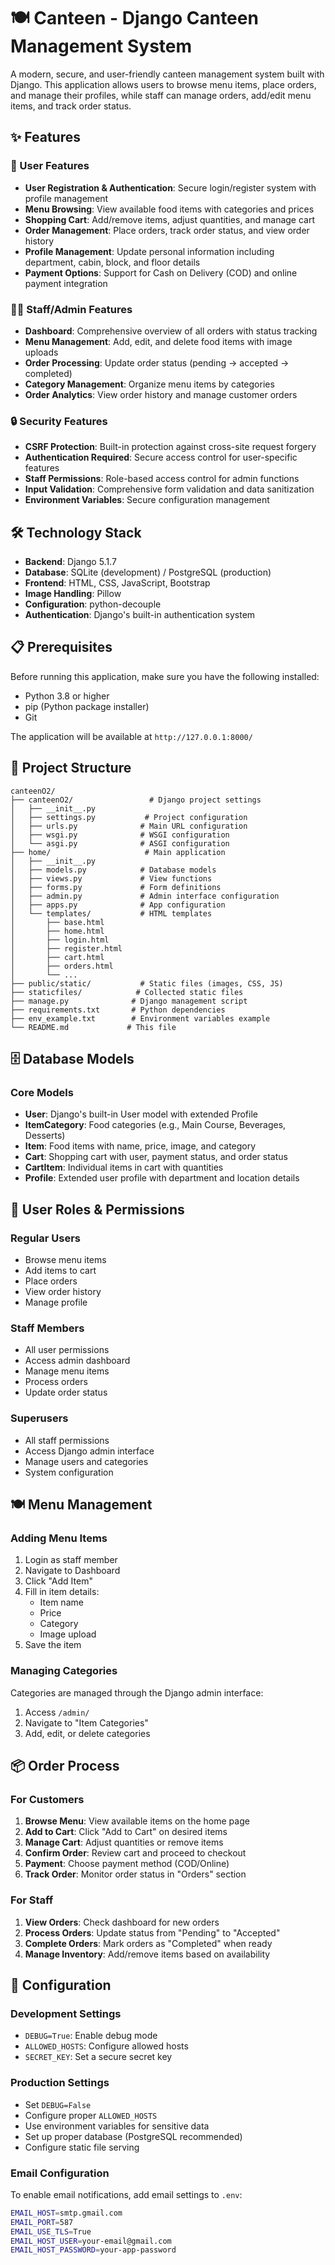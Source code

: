 # 🍽️ Canteen - Django Canteen Management System

A modern, secure, and user-friendly canteen management system built with Django. This application allows users to browse menu items, place orders, and manage their profiles, while staff can manage orders, add/edit menu items, and track order status.

## ✨ Features

### 👤 User Features
- **User Registration & Authentication**: Secure login/register system with profile management
- **Menu Browsing**: View available food items with categories and prices
- **Shopping Cart**: Add/remove items, adjust quantities, and manage cart
- **Order Management**: Place orders, track order status, and view order history
- **Profile Management**: Update personal information including department, cabin, block, and floor details
- **Payment Options**: Support for Cash on Delivery (COD) and online payment integration

### 👨‍💼 Staff/Admin Features
- **Dashboard**: Comprehensive overview of all orders with status tracking
- **Menu Management**: Add, edit, and delete food items with image uploads
- **Order Processing**: Update order status (pending → accepted → completed)
- **Category Management**: Organize menu items by categories
- **Order Analytics**: View order history and manage customer orders

### 🔒 Security Features
- **CSRF Protection**: Built-in protection against cross-site request forgery
- **Authentication Required**: Secure access control for user-specific features
- **Staff Permissions**: Role-based access control for admin functions
- **Input Validation**: Comprehensive form validation and data sanitization
- **Environment Variables**: Secure configuration management

## 🛠️ Technology Stack

- **Backend**: Django 5.1.7
- **Database**: SQLite (development) / PostgreSQL (production)
- **Frontend**: HTML, CSS, JavaScript, Bootstrap
- **Image Handling**: Pillow
- **Configuration**: python-decouple
- **Authentication**: Django's built-in authentication system

## 📋 Prerequisites

Before running this application, make sure you have the following installed:

- Python 3.8 or higher
- pip (Python package installer)
- Git


The application will be available at `http://127.0.0.1:8000/`

## 📁 Project Structure

```
canteenO2/
├── canteenO2/                 # Django project settings
│   ├── __init__.py
│   ├── settings.py           # Project configuration
│   ├── urls.py              # Main URL configuration
│   ├── wsgi.py              # WSGI configuration
│   └── asgi.py              # ASGI configuration
├── home/                     # Main application
│   ├── __init__.py
│   ├── models.py            # Database models
│   ├── views.py             # View functions
│   ├── forms.py             # Form definitions
│   ├── admin.py             # Admin interface configuration
│   ├── apps.py              # App configuration
│   └── templates/           # HTML templates
│       ├── base.html
│       ├── home.html
│       ├── login.html
│       ├── register.html
│       ├── cart.html
│       ├── orders.html
│       └── ...
├── public/static/           # Static files (images, CSS, JS)
├── staticfiles/            # Collected static files
├── manage.py              # Django management script
├── requirements.txt       # Python dependencies
├── env_example.txt        # Environment variables example
└── README.md             # This file
```

## 🗄️ Database Models

### Core Models

- **User**: Django's built-in User model with extended Profile
- **ItemCategory**: Food categories (e.g., Main Course, Beverages, Desserts)
- **Item**: Food items with name, price, image, and category
- **Cart**: Shopping cart with user, payment status, and order status
- **CartItem**: Individual items in cart with quantities
- **Profile**: Extended user profile with department and location details

## 🔐 User Roles & Permissions

### Regular Users
- Browse menu items
- Add items to cart
- Place orders
- View order history
- Manage profile

### Staff Members
- All user permissions
- Access admin dashboard
- Manage menu items
- Process orders
- Update order status

### Superusers
- All staff permissions
- Access Django admin interface
- Manage users and categories
- System configuration

## 🍽️ Menu Management

### Adding Menu Items
1. Login as staff member
2. Navigate to Dashboard
3. Click "Add Item"
4. Fill in item details:
   - Item name
   - Price
   - Category
   - Image upload
5. Save the item

### Managing Categories
Categories are managed through the Django admin interface:
1. Access `/admin/`
2. Navigate to "Item Categories"
3. Add, edit, or delete categories

## 📦 Order Process

### For Customers
1. **Browse Menu**: View available items on the home page
2. **Add to Cart**: Click "Add to Cart" on desired items
3. **Manage Cart**: Adjust quantities or remove items
4. **Confirm Order**: Review cart and proceed to checkout
5. **Payment**: Choose payment method (COD/Online)
6. **Track Order**: Monitor order status in "Orders" section

### For Staff
1. **View Orders**: Check dashboard for new orders
2. **Process Orders**: Update status from "Pending" to "Accepted"
3. **Complete Orders**: Mark orders as "Completed" when ready
4. **Manage Inventory**: Add/remove items based on availability

## 🔧 Configuration

### Development Settings
- `DEBUG=True`: Enable debug mode
- `ALLOWED_HOSTS`: Configure allowed hosts
- `SECRET_KEY`: Set a secure secret key

### Production Settings
- Set `DEBUG=False`
- Configure proper `ALLOWED_HOSTS`
- Use environment variables for sensitive data
- Set up proper database (PostgreSQL recommended)
- Configure static file serving

### Email Configuration
To enable email notifications, add email settings to `.env`:

```bash
EMAIL_HOST=smtp.gmail.com
EMAIL_PORT=587
EMAIL_USE_TLS=True
EMAIL_HOST_USER=your-email@gmail.com
EMAIL_HOST_PASSWORD=your-app-password
```

